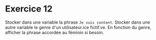 # Exercice 12

Stocker dans une variable la phrase `Je suis content`. Stocker dans une autre variable le genre d'un utilisateur.ice fictif.ve. En fonction du genre, afficher la phrase accordée au féminin si besoin.
